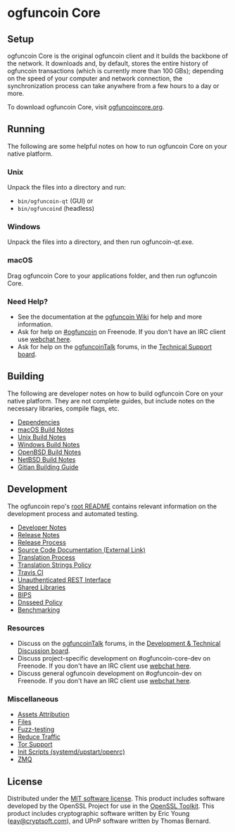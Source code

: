 ogfuncoin Core
=============

Setup
---------------------
ogfuncoin Core is the original ogfuncoin client and it builds the backbone of the network. It downloads and, by default, stores the entire history of ogfuncoin transactions (which is currently more than 100 GBs); depending on the speed of your computer and network connection, the synchronization process can take anywhere from a few hours to a day or more.

To download ogfuncoin Core, visit [ogfuncoincore.org](https://ogfuncoincore.org/en/releases/).

Running
---------------------
The following are some helpful notes on how to run ogfuncoin Core on your native platform.

### Unix

Unpack the files into a directory and run:

- `bin/ogfuncoin-qt` (GUI) or
- `bin/ogfuncoind` (headless)

### Windows

Unpack the files into a directory, and then run ogfuncoin-qt.exe.

### macOS

Drag ogfuncoin Core to your applications folder, and then run ogfuncoin Core.

### Need Help?

* See the documentation at the [ogfuncoin Wiki](https://en.ogfuncoin.it/wiki/Main_Page)
for help and more information.
* Ask for help on [#ogfuncoin](http://webchat.freenode.net?channels=ogfuncoin) on Freenode. If you don't have an IRC client use [webchat here](http://webchat.freenode.net?channels=ogfuncoin).
* Ask for help on the [ogfuncoinTalk](https://ogfuncointalk.org/) forums, in the [Technical Support board](https://ogfuncointalk.org/index.php?board=4.0).

Building
---------------------
The following are developer notes on how to build ogfuncoin Core on your native platform. They are not complete guides, but include notes on the necessary libraries, compile flags, etc.

- [Dependencies](dependencies.md)
- [macOS Build Notes](build-osx.md)
- [Unix Build Notes](build-unix.md)
- [Windows Build Notes](build-windows.md)
- [OpenBSD Build Notes](build-openbsd.md)
- [NetBSD Build Notes](build-netbsd.md)
- [Gitian Building Guide](gitian-building.md)

Development
---------------------
The ogfuncoin repo's [root README](/README.md) contains relevant information on the development process and automated testing.

- [Developer Notes](developer-notes.md)
- [Release Notes](release-notes.md)
- [Release Process](release-process.md)
- [Source Code Documentation (External Link)](https://dev.visucore.com/ogfuncoin/doxygen/)
- [Translation Process](translation_process.md)
- [Translation Strings Policy](translation_strings_policy.md)
- [Travis CI](travis-ci.md)
- [Unauthenticated REST Interface](REST-interface.md)
- [Shared Libraries](shared-libraries.md)
- [BIPS](bips.md)
- [Dnsseed Policy](dnsseed-policy.md)
- [Benchmarking](benchmarking.md)

### Resources
* Discuss on the [ogfuncoinTalk](https://ogfuncointalk.org/) forums, in the [Development & Technical Discussion board](https://ogfuncointalk.org/index.php?board=6.0).
* Discuss project-specific development on #ogfuncoin-core-dev on Freenode. If you don't have an IRC client use [webchat here](http://webchat.freenode.net/?channels=ogfuncoin-core-dev).
* Discuss general ogfuncoin development on #ogfuncoin-dev on Freenode. If you don't have an IRC client use [webchat here](http://webchat.freenode.net/?channels=ogfuncoin-dev).

### Miscellaneous
- [Assets Attribution](assets-attribution.md)
- [Files](files.md)
- [Fuzz-testing](fuzzing.md)
- [Reduce Traffic](reduce-traffic.md)
- [Tor Support](tor.md)
- [Init Scripts (systemd/upstart/openrc)](init.md)
- [ZMQ](zmq.md)

License
---------------------
Distributed under the [MIT software license](/COPYING).
This product includes software developed by the OpenSSL Project for use in the [OpenSSL Toolkit](https://www.openssl.org/). This product includes
cryptographic software written by Eric Young ([eay@cryptsoft.com](mailto:eay@cryptsoft.com)), and UPnP software written by Thomas Bernard.
